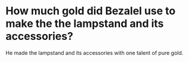 # How much gold did Bezalel use to make the the lampstand and its accessories?

He made the lampstand and its accessories with one talent of pure gold.
